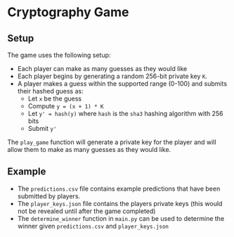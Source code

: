 # Cryptography Game

## Setup
The game uses the following setup:
- Each player can make as many guesses as they would like
- Each player begins by generating a random 256-bit private key `K`.
- A player makes a guess within the supported range (0-100) and submits their hashed guess as:
  - Let `x` be the guess
  - Compute `y = (x + 1) * K`
  - Let `y' = hash(y)` where `hash` is the `sha3` hashing algorithm with 256 bits
  - Submit `y'`

The `play_game` function will generate a private key for the player and will allow them to make as many guesses as they would like.

## Example
- The `predictions.csv` file contains example predictions that have been submitted by players.
- The `player_keys.json` file contains the players private keys (this would not be revealed until after the game completed)
- The `determine_winner` function in `main.py` can be used to determine the winner given `predictions.csv` and `player_keys.json`
